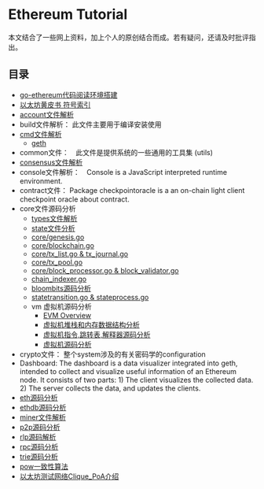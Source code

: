 # Ethereum Tutorial
本文结合了一些网上资料，加上个人的原创结合而成。若有疑问，还请及时批评指出。

## 目录

- [go-ethereum代码阅读环境搭建](/go-ethereum源码阅读环境搭建.md)
- [以太坊黄皮书 符号索引](a黄皮书里面出现的所有的符号索引.md)
- [account文件解析](/accounts源码分析.md)
- build文件解析： 此文件主要用于编译安装使用
- [cmd文件解析](/cmd.md)
  - [geth](/cmd-geth.md)
- common文件：　此文件是提供系统的一些通用的工具集 (utils)
- [consensus文件解析](/consensus.md)
- console文件解析：　Console is a JavaScript interpreted runtime environment.
- contract文件： Package checkpointoracle is a an on-chain light client checkpoint oracle about contract.
- core文件源码分析
	- [types文件解析](/types.md)
	- [state文件分析](/core-state源码分析.md)
	- [core/genesis.go](/core-genesis创世区块源码分析.md)
	- [core/blockchain.go](/core-blockchain源码分析.md)
	- [core/tx_list.go & tx_journal.go](/core-txlist交易池的一些数据结构源码分析.md)
	- [core/tx_pool.go](/core-txpool交易池源码分析.md)
	- [core/block_processor.go & block_validator.go](/blockvalidator&blockprocessor.md)
	- [chain_indexer.go](/core-chain_indexer源码解析.md)
	- [bloombits源码分析](/core-bloombits源码分析.md)
	- [statetransition.go & stateprocess.go](/core-state-process源码分析.md)
	- vm 虚拟机源码分析
		- [EVM Overview](/EVMOverview.md)
		- [虚拟机堆栈和内存数据结构分析](/core-vm-stack-memory源码分析.md)
		- [虚拟机指令,跳转表,解释器源码分析](/core-vm-jumptable-instruction.md)
		- [虚拟机源码分析](/core-vm源码分析.md)
- crypto文件： 整个system涉及的有关密码学的configuration
- Dashboard: The dashboard is a data visualizer integrated into geth, intended to collect and visualize useful information of an Ethereum node. It consists of two parts: 1) The client visualizes the collected data. 2) The server collects the data, and updates the clients.
- [eth源码分析](/eth源码分析.md)
- [ethdb源码分析](/ethdb源码分析.md)
- [miner文件解析](/miner-module.md)
- [p2p源码分析](/p2p源码分析.md)
- [rlp源码解析](/rlp文件解析.md)
- [rpc源码分析](/rpc源码分析.md)
- [trie源码分析](/trie源码分析.md)
- [pow一致性算法](/pow一致性算法.md)
- [以太坊测试网络Clique_PoA介绍](/以太坊测试网络Clique_PoA介绍.md)


